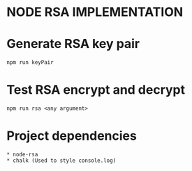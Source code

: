 # NODE RSA IMPLEMENTATION

# Generate RSA key pair

    
    npm run keyPair
    

# Test RSA encrypt and decrypt

    
    npm run rsa <any argument>
    

# Project dependencies

    * node-rsa
    * chalk (Used to style console.log)